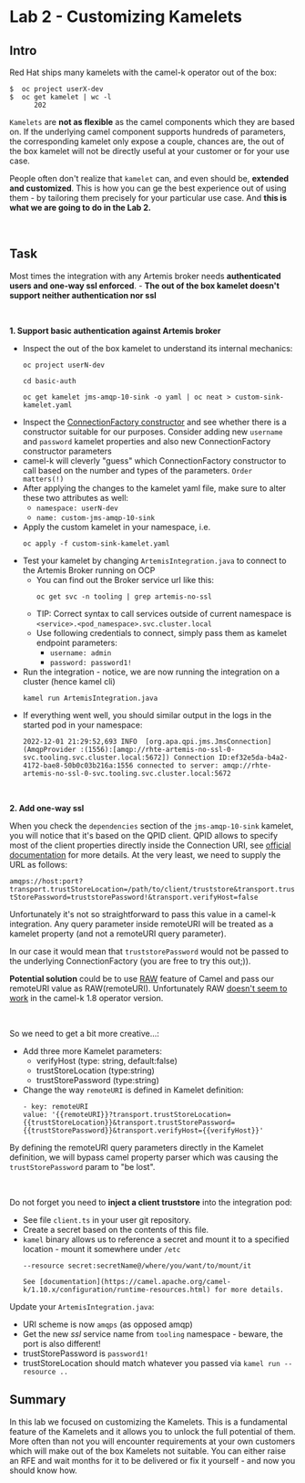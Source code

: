 # Lab 2 - Customizing Kamelets

## Intro

Red Hat ships many kamelets with the camel-k operator out of the box:
```
$  oc project userX-dev
$  oc get kamelet | wc -l
      202
```

`Kamelets` are __not as flexible__ as the camel components which they are based on. If the underlying camel component supports hundreds of parameters, the corresponding kamelet only expose a couple, chances are, the out of the box kamelet will not be directly useful at your customer or for your use case.

People often don't realize that `kamelet` can, and even should be, __extended and customized__. This is how you can ge the best experience out of using them - by tailoring them precisely for your particular use case. And __this is what we are going to do in the Lab 2.__

<br/>

## Task

Most times the integration with any Artemis broker needs __authenticated users and one-way ssl enforced__.  - __The out of the box kamelet doesn't support neither authentication nor ssl__

<br/>

__1. Support basic authentication against Artemis broker__

 - Inspect the out of the box kamelet to understand its internal mechanics:
   ```
   oc project userN-dev

   cd basic-auth

   oc get kamelet jms-amqp-10-sink -o yaml | oc neat > custom-sink-kamelet.yaml
   ```
 - Inspect the [ConnectionFactory constructor](https://github.com/apache/qpid-jms/blob/main/qpid-jms-client/src/main/java/org/apache/qpid/jms/JmsConnectionFactory.java) and see whether there is a constructor suitable for our purposes. Consider adding new `username` and `password` kamelet properties and also new ConnectionFactory constructor parameters
 - camel-k will cleverly "guess" which ConnectionFactory constructor to call based on the number and types of the parameters. `Order matters(!)`
 - After applying the changes to the kamelet yaml file,  make sure to alter these two attributes as well:
   - `namespace: userN-dev`
   - `name: custom-jms-amqp-10-sink`
 - Apply the custom kamelet in your namespace, i.e. 
    ```
    oc apply -f custom-sink-kamelet.yaml
    ```
 - Test your kamelet by changing `ArtemisIntegration.java` to connect to the Artemis Broker running on OCP
   - You can find out the Broker service url like this:
      ```
      oc get svc -n tooling | grep artemis-no-ssl
      ```
   - TIP: Correct syntax to call services outside of current namespace is `<service>.<pod_namespace>.svc.cluster.local`
   - Use following credentials to connect, simply pass them as kamelet endpoint parameters:
     - `username: admin`
     - `password: password1!`
 - Run the integration - notice, we are now running the integration on a cluster (hence kamel cli)
    ```
    kamel run ArtemisIntegration.java
    ```
 - If everything went well, you should similar output in the logs in the started pod in your namespace:
   ```
   2022-12-01 21:29:52,693 INFO  [org.apa.qpi.jms.JmsConnection] (AmqpProvider :(1556):[amqp://rhte-artemis-no-ssl-0-svc.tooling.svc.cluster.local:5672]) Connection ID:ef32e5da-b4a2-4172-bae8-50b0c03b216a:1556 connected to server: amqp://rhte-artemis-no-ssl-0-svc.tooling.svc.cluster.local:5672   
   ``` 

<br/>

__2. Add one-way ssl__

When you check the `dependencies` section of the `jms-amqp-10-sink` kamelet, you will notice that it's based on the QPID client. QPID allows to specify most of the client properties directly inside the Connection URI, see [official documentation](https://qpid.apache.org/releases/qpid-jms-1.7.0/docs/index.html) for more details. At the very least, we need to supply the URL as follows:

`amqps://host:port?transport.trustStoreLocation=/path/to/client/truststore&transport.trustStorePassword=truststorePassword!&transport.verifyHost=false`

Unfortunately it's not so straightforward to pass this value in a camel-k integration. Any query parameter inside remoteURI will be treated as a kamelet property (and not a remoteURI query parameter). 

In our case it would mean that `truststorePassword` would not be passed to the underlying ConnectionFactory (you are free to try this out;)). 

__Potential solution__ could be to use [RAW](https://camel.apache.org/manual/faq/how-do-i-configure-endpoints.html) feature of Camel and pass our remoteURI value as RAW(remoteURI). Unfortunately RAW [doesn't seem to work](https://github.com/apache/camel-kamelets/issues/1200) in the camel-k 1.8 operator version. 

<br/>

So we need to get a bit more creative...:

 - Add three more Kamelet parameters:
   - verifyHost (type: string, default:false)
   - trustStoreLocation (type:string)
   - trustStorePassword (type:string)
 - Change the way `remoteURI` is defined in Kamelet definition:
    ```      
    - key: remoteURI
    value: '{{remoteURI}}?transport.trustStoreLocation={{trustStoreLocation}}&transport.trustStorePassword={{trustStorePassword}}&transport.verifyHost={{verifyHost}}'
    ``` 

By defining the remoteURI query parameters directly in the Kamelet definition, we will bypass camel property parser which was causing the `trustStorePassword` param to "be lost".  

<br/>
 
Do not forget you need to __inject a client truststore__ into the integration pod:

- See file `client.ts` in your user git repository.  
- Create a secret based on the contents of this file. 
- `kamel` binary allows us to reference a secret and mount it to a specified location - mount it somewhere under `/etc`
  ```
  --resource secret:secretName@/where/you/want/to/mount/it
  
  See [documentation](https://camel.apache.org/camel-k/1.10.x/configuration/runtime-resources.html) for more details.
  ``` 

Update your `ArtemisIntegration.java`:
- URI scheme is now `amqps` (as opposed amqp)
- Get the new _ssl_ service name from `tooling` namespace - beware, the port is also different!
- trustStorePassword is `password1!`
- trustStoreLocation should match whatever you passed via `kamel run --resource ..`

## Summary
In this lab we focused on customizing the Kamelets. This is a fundamental feature of the Kamelets and it allows you to unlock the full potential of them.  More often than not you will encounter requirements at your own customers which will make out of the box Kamelets not suitable. You can either raise an RFE and wait months for it to be delivered or fix it yourself - and now you should know how.
